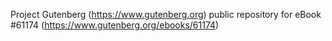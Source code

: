 Project Gutenberg (https://www.gutenberg.org) public repository for eBook #61174 (https://www.gutenberg.org/ebooks/61174)
